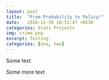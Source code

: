 ```yaml
---
layout: post
title:  "From Probability to Policy!"
date:   2018-11-30 10:51:47 +0530
categories: Stats Projects
img: crime.png
excerpt: Testing
categories: [one, two]
---
```




<!--<embed src="https://dasaditi.github.io/Stats-Regression.pdf" type="application/pdf" width="1000px" height="1000px"/>-->
Some text

<object data="https://dasaditi.github.io/pdfs/Stats-Regression.pdf" width="1000px" height="1000px" type='application/pdf' ></object>

Some more text